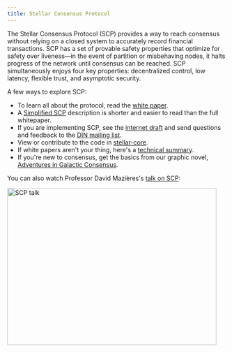 ```yaml
---
title: Stellar Consensus Protocol
---
```


The Stellar Consensus Protocol (SCP) provides a way to reach consensus without relying on a closed system to accurately record financial transactions. SCP has a set of provable safety properties that optimize for safety over liveness—in the event of partition or misbehaving nodes, it halts progress of the network until consensus can be reached. SCP simultaneously enjoys four key properties: decentralized control, low latency, flexible trust, and asymptotic security.

A few ways to explore SCP:
* To learn all about the protocol, read the [white paper](https://www.stellar.org/papers/stellar-consensus-protocol.pdf). 
* A [Simplified SCP](http://www.scs.stanford.edu/~dm/blog/simplified-scp.html) description is shorter and easier to read than the full whitepaper.
* If you are implementing SCP, see the [internet draft](https://datatracker.ietf.org/doc/draft-mazieres-dinrg-scp/) and send questions and feedback to the [DIN mailing list](https://www.ietf.org/mailman/listinfo/Din).
* View or contribute to the code in [stellar-core](https://github.com/stellar/stellar-core).
* If white papers aren't your thing, here's a [technical summary](https://medium.com/a-stellar-journey/on-worldwide-consensus-359e9eb3e949). 
* If you're new to consensus, get the basics from our graphic novel, [Adventures in Galactic Consensus](https://www.stellar.org/stories/adventures-in-galactic-consensus-chapter-1/). 

You can also watch Professor David Mazières's [talk on SCP](https://www.youtube.com/watch?v=vmwnhZmEZjc):

<a href="https://www.youtube.com/watch?v=vmwnhZmEZjc" target="_blank" rel="noopener noreferrer"><img src="https://i.ytimg.com/vi/vmwnhZmEZjc/hqdefault.jpg" alt="SCP talk" style="width: 480px; height: 360px" /></a>
